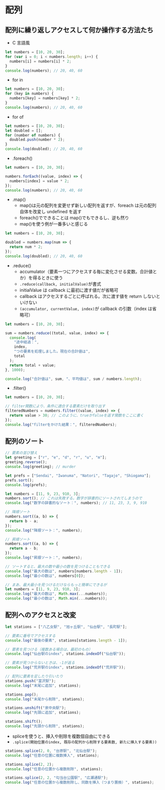 # 配列

## 配列に繰り返しアクセスして何か操作する方法たち

- C 言語風

```js
let numbers = [10, 20, 30];
for (var i = 0; i < numbers.length; i++) {
  numbers[i] = numbers[i] * 2;
}
console.log(numbers); // 20, 40, 60
```

- for in

```js
let numbers = [10, 20, 30];
for (key in numbers) {
  numbers[key] = numbers[key] * 2;
}
console.log(numbers); // 20, 40, 60
```

- for of

```js
let numbers = [10, 20, 30];
let doubled = [];
for (number of numbers) {
  doubled.push(number * 2);
}
console.log(doubled); // 20, 40, 60
```

- .foreach()

```js
let numbers = [10, 20, 30];

numbers.forEach((value, index) => {
  numbers[index] = value * 2;
});
console.log(numbers); // 20, 40, 60
```

- .map()
  - map()は元の配列を変更せず新しい配列を返すが、foreach は元の配列自体を改変し undefined を返す
  - foreach()でできることは map()でもできるし、逆も然り
  - map()を使う例が一番多いと感じる

```js
let numbers = [10, 20, 30];

doubled = numbers.map(num => {
  return num * 2;
});
console.log(doubled); // 20, 40, 60
```

- .reduce()
  - accumulator（要素一つにアクセスする毎に変化させる変数。合計値とか）を得るときに使う
  - `.reduce(callback, initialValue)`が書式
  - initialValue は callback に最初に渡す値だが省略可
  - callback はアクセスするごとに呼ばれる。次に渡す値を return しないといけない
  - `(accumulator, currentValue, index)`が callback の引数（index は省略可）

```js
let numbers = [10, 20, 30];

sum = numbers.reduce((total, value, index) => {
  console.log(
    "途中経過：",
    index,
    "つの要素を処理しました。現在の合計値は",
    total
  );
  return total + value;
}, 1000);

console.log("合計値は", sum, "、平均値は", sum / numbers.length);
```

- .filter()

```js
let numbers = [10, 20, 30];

// filter関数により、条件に適合する要素だけを取り出す
filteredNumbers = numbers.filter((value, index) => {
  return value > 30; // このように、trueかfalseを返す関数をここに書く
});
console.log("filterをかけた結果：", filteredNumbers);
```


## 配列のソート

```js
// 要素の並び替え
let greeting = ["r", "e", "d", "r", "u", "m"];
greeting.reverse();
console.log(greeting); // murder

let prefs = ["Sendai", "Iwanuma", "Natori", "Tagajo", "Shiogama"];
prefs.sort();
console.log(prefs);

let numbers = [11, 9, 23, 910, 3];
numbers.sort(); // これは失敗する。数字が辞書的にソートされてしまうので
console.log("数字の辞書的なソート：", numbers); // 11, 23, 3, 9, 910

// 降順ソート
numbers.sort((a, b) => {
  return b - a;
});
console.log("降順ソート：", numbers);

// 昇順ソート
numbers.sort((a, b) => {
  return a - b;
});
console.log("昇順ソート：", numbers);

// ソートすると、最大の数や最小の数を見つけることもできる
console.log("最大の数は", numbers[numbers.length - 1]);
console.log("最小の数は", numbers[0]);

// まあ、最大最小を見つけるだけならもっと簡単にできるが
let numbers = [11, 9, 23, 910, 3];
console.log("最大の数は", Math.max(...numbers));
console.log("最小の数は", Math.min(...numbers));
```

## 配列へのアクセスと改変

```js
let stations = ["八乙女駅", "旭ヶ丘駅", "仙台駅", "長町駅"];

// 要素に番号でアクセスする
console.log("最後の要素", stations[stations.length - 1]);

// 要素を見つける（複数ある場合は、最初のもの）
console.log("仙台駅のindex", stations.indexOf("仙台駅"));

// 要素が見つからないときは、-1が返る
console.log("荒井駅のindex", stations.indexOf("荒井駅"));

// 配列に要素を足したり引いたり
stations.push("富沢駅");
console.log("末尾に追加", stations);

stations.pop();
console.log("末尾から削除", stations);

stations.unshift("泉中央駅");
console.log("先頭に追加", stations);

stations.shift();
console.log("先頭から削除", stations);
```
- spliceを使うと、挿入や削除を複数個自由にできる
- `.splice(開始位置のindex, 既存の配列から削除する要素数, 新たに挿入する要素))`

```js
stations.splice(2, 0, "台原駅", "北仙台駅");
console.log("任意の位置に複数挿入", stations);

stations.splice(2, 2);
console.log("任意の位置から複数削除", stations);

stations.splice(2, 2, "勾当台公園駅", "広瀬通駅");
console.log("任意の位置から複数削除し、同数を挿入（つまり置換）", stations);
```
